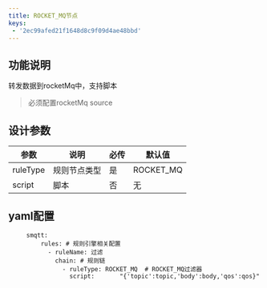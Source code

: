 ```yaml
---
title: ROCKET_MQ节点
keys:
 - '2ec99afed21f1648d8c9f09d4ae48bbd'
---
```


## 功能说明

转发数据到rocketMq中，支持脚本
> 必须配置rocketMq source

## 设计参数

|  参数   | 说明  | 必传  |默认值  |
|  ----  | ----  |----  |----  |
| ruleType  | 规则节点类型 |是 |ROCKET_MQ  |
| script| 脚本 | 否|无  |


## yaml配置

   ```
        smqtt:
            rules: # 规则引擎相关配置
              - ruleName: 过滤
                chain: # 规则链
                  - ruleType: ROCKET_MQ  # ROCKET_MQ过滤器
                    script:       "{'topic':topic,'body':body,'qos':qos}"
   ```